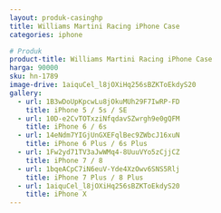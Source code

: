 ```yaml
---
layout: produk-casinghp
title: Williams Martini Racing iPhone Case
categories: iphone

# Produk
product-title: Williams Martini Racing iPhone Case
harga: 90000
sku: hn-1789
image-drive: 1aiquCel_l8jOXiHq256sBZKToEkdyS20
gallery:
  - url: 1B3wDoUpKpcwLu8jOkuMUh29F7IwRP-FD
    title: iPhone 5 / 5s / SE
  - url: 10D-e2CvTOTxziNfqdavSZwrgh9e0gQFM
    title: iPhone 6 / 6s
  - url: 14eNdm7YIGjUnGXEFqlBec9ZWbcJ16xuN
    title: iPhone 6 Plus / 6s Plus
  - url: 1Fw2yd71TV3aJwWMq4-8UuuVYo5zCjjCZ
    title: iPhone 7 / 8
  - url: 1bqeACpC7iN6euV-Yde4XzOwv6SNS5Rlj
    title: iPhone 7 Plus / 8 Plus
  - url: 1aiquCel_l8jOXiHq256sBZKToEkdyS20
    title: iPhone X
---
```

